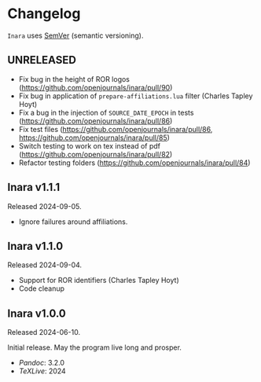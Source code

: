 # Changelog

`Inara` uses [SemVer][] (semantic versioning).

## UNRELEASED

- Fix bug in the height of ROR logos (https://github.com/openjournals/inara/pull/90)
- Fix bug in application of `prepare-affiliations.lua` filter (Charles Tapley Hoyt)
- Fix a bug in the injection of `SOURCE_DATE_EPOCH` in tests (https://github.com/openjournals/inara/pull/86)
- Fix test files (https://github.com/openjournals/inara/pull/86, https://github.com/openjournals/inara/pull/85)
- Switch testing to work on tex instead of pdf (https://github.com/openjournals/inara/pull/82)
- Refactor testing folders (https://github.com/openjournals/inara/pull/84)

## Inara v1.1.1

Released 2024-09-05.

- Ignore failures around affiliations.

## Inara v1.1.0

Released 2024-09-04.

- Support for ROR identifiers (Charles Tapley Hoyt)
- Code cleanup

## Inara v1.0.0

Released 2024-06-10.

Initial release. May the program live long and prosper.

- *Pandoc*: 3.2.0
- *TeXLive*: 2024

[SemVer]: https://semver.org
